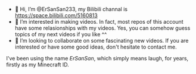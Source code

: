 - 👋 Hi, I’m @ErSanSan233, my Bilibili channal is https://space.bilibili.com/5160813
- 👀 I’m interested in making videos. In fact, most repos of this account have some relasionships with my videos. Yes, you can somehow guess topics of my next videos if you like ^^
- 💞️ I’m looking to collaborate on some fascinating new videos. If you are interested or have some good ideas, don't hesitate to contact me.

I've been using the name *ErSanSan*, which simply means laugh, for years, firstly as my Minecraft ID.
